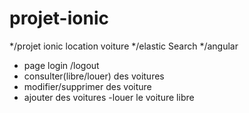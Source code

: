 # projet-ionic
*/projet ionic location voiture
*/elastic Search 
*/angular

- page login /logout
- consulter(libre/louer)  des voitures
- modifier/supprimer  des voiture 
- ajouter des voitures
-louer le voiture libre 
